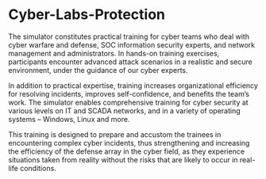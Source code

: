 # Cyber-Labs-Protection
The simulator constitutes practical training for cyber teams who deal with cyber warfare and defense, SOC information security experts, and network management and administrators. In hands-on training exercises, participants encounter advanced attack scenarios in a realistic and secure environment, under the guidance of our cyber experts.

In addition to practical expertise, training increases organizational efficiency for resolving incidents, improves self-confidence, and benefits the team’s work. The simulator enables comprehensive training for cyber security at various levels on IT and SCADA networks, and in a variety of operating systems – Windows, Linux and more.

This training is designed to prepare and accustom the trainees in encountering complex cyber incidents, thus strengthening and increasing the efficiency of the defense array in the cyber field, as they experience situations taken from reality without the risks that are likely to occur in real-life conditions.
